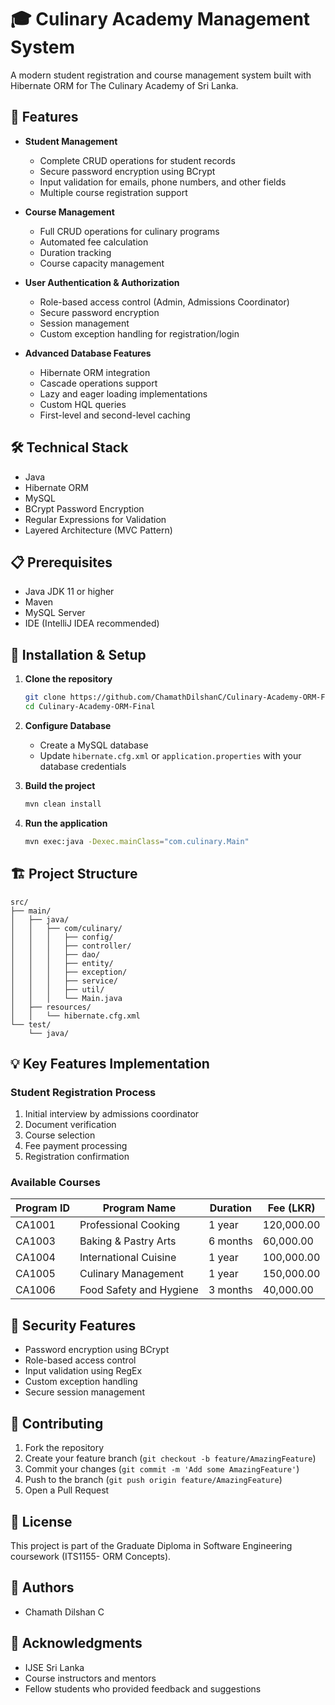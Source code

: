 # 🎓 Culinary Academy Management System

A modern student registration and course management system built with Hibernate ORM for The Culinary Academy of Sri Lanka.

## 🚀 Features

- **Student Management**
  - Complete CRUD operations for student records
  - Secure password encryption using BCrypt
  - Input validation for emails, phone numbers, and other fields
  - Multiple course registration support

- **Course Management**
  - Full CRUD operations for culinary programs
  - Automated fee calculation
  - Duration tracking
  - Course capacity management

- **User Authentication & Authorization**
  - Role-based access control (Admin, Admissions Coordinator)
  - Secure password encryption
  - Session management
  - Custom exception handling for registration/login

- **Advanced Database Features**
  - Hibernate ORM integration
  - Cascade operations support
  - Lazy and eager loading implementations
  - Custom HQL queries
  - First-level and second-level caching

## 🛠️ Technical Stack

- Java
- Hibernate ORM
- MySQL
- BCrypt Password Encryption
- Regular Expressions for Validation
- Layered Architecture (MVC Pattern)

## 📋 Prerequisites

- Java JDK 11 or higher
- Maven
- MySQL Server
- IDE (IntelliJ IDEA recommended)

## 🔧 Installation & Setup

1. **Clone the repository**
   ```bash
   git clone https://github.com/ChamathDilshanC/Culinary-Academy-ORM-Final.git
   cd Culinary-Academy-ORM-Final
   ```

2. **Configure Database**
   - Create a MySQL database
   - Update `hibernate.cfg.xml` or `application.properties` with your database credentials

3. **Build the project**
   ```bash
   mvn clean install
   ```

4. **Run the application**
   ```bash
   mvn exec:java -Dexec.mainClass="com.culinary.Main"
   ```

## 🏗️ Project Structure

```
src/
├── main/
│   ├── java/
│   │   ├── com/culinary/
│   │   │   ├── config/
│   │   │   ├── controller/
│   │   │   ├── dao/
│   │   │   ├── entity/
│   │   │   ├── exception/
│   │   │   ├── service/
│   │   │   ├── util/
│   │   │   └── Main.java
│   ├── resources/
│   │   └── hibernate.cfg.xml
└── test/
    └── java/
```

## 💡 Key Features Implementation

### Student Registration Process
1. Initial interview by admissions coordinator
2. Document verification
3. Course selection
4. Fee payment processing
5. Registration confirmation

### Available Courses
| Program ID | Program Name | Duration | Fee (LKR) |
|------------|--------------|-----------|------------|
| CA1001 | Professional Cooking | 1 year | 120,000.00 |
| CA1003 | Baking & Pastry Arts | 6 months | 60,000.00 |
| CA1004 | International Cuisine | 1 year | 100,000.00 |
| CA1005 | Culinary Management | 1 year | 150,000.00 |
| CA1006 | Food Safety and Hygiene | 3 months | 40,000.00 |

## 🔐 Security Features

- Password encryption using BCrypt
- Role-based access control
- Input validation using RegEx
- Custom exception handling
- Secure session management

## 🤝 Contributing

1. Fork the repository
2. Create your feature branch (`git checkout -b feature/AmazingFeature`)
3. Commit your changes (`git commit -m 'Add some AmazingFeature'`)
4. Push to the branch (`git push origin feature/AmazingFeature`)
5. Open a Pull Request

## 📝 License

This project is part of the Graduate Diploma in Software Engineering coursework (ITS1155- ORM Concepts).

## 👥 Authors

- Chamath Dilshan C

## 🙏 Acknowledgments

- IJSE Sri Lanka
- Course instructors and mentors
- Fellow students who provided feedback and suggestions
